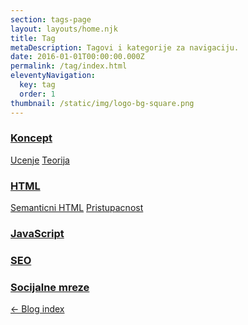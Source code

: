 ```yaml
---
section: tags-page
layout: layouts/home.njk
title: Tag
metaDescription: Tagovi i kategorije za navigaciju.
date: 2016-01-01T00:00:00.000Z
permalink: /tag/index.html
eleventyNavigation:
  key: tag
  order: 1
thumbnail: /static/img/logo-bg-square.png
---
```

  <section class="tag-section">
    <h3 class="main-tag"><a href="/tags/koncept/">Koncept</a></h3>
    <span class="tag"><a href="/tags/ucenje/">Ucenje</a></span>
    <span class="tag"><a href="/tags/teorija/">Teorija</a></span>
    <!--<span class="tag"><a href="#">Rjesavanje problema</a></span>
    <span class="tag"><a href="#">Pretrazivanje / Google</a></span>
    <span class="tag"><a href="#">Programersko razmisljanje</a></span>
    <span class="tag"><a href="#">Browser support</a></span>
    <span class="tag"><a href="#">Biblioteka / framework</a></span> -->
  </section>
  
  <!-- <section class="tag-section">
    <h3 class="main-tag"><a href="#">Flow</a></h3>
    <span class="tag"><a href="#">Git</a></span>
    <span class="tag"><a href="#">NPM</a></span>
    <span class="tag"><a href="#">Gulp</a></span>
    <span class="tag"><a href="#">VisualStudio Code / shortcuts</a></span>
    <span class="tag"><a href="#">Internet</a></span>
    <span class="tag"><a href="#">Cookies</a></span>
    <span class="tag"><a href="#">Komentari</a></span>
  </section> -->
  
  <section class="tag-section">
    <h3 class="main-tag"><a href="/tags/HTML/">HTML</a></h3>
    <!-- <span class="tag"><a href="#">Markdown</a></span> -->
    <!-- <span class="tag"><a href="#">HTML styleguide</a></span> -->
    <span class="tag"><a href="/tags/semanticni-HTML/">Semanticni HTML</a></span>
    <span class="tag"><a href="/tags/pristupacnost/">Pristupacnost</a></span>
    <!-- <span class="tag"><a href="#">EMMET</a></span> -->
    <!-- <span class="tag"><a href="#">Boilerplate</a></span> -->
    <!-- <span class="tag"><a href="#">HTML SVG</a></span> -->
    <!-- <span class="tag"><a href="#">HTML Canvas</a></span> -->
    <!-- <span class="tag"><a href="#">HTML Geolocation</a></span> -->
    <!-- <span class="tag"><a href="#">HTML Video / Audio</a></span> -->
    <!-- <span class="tag"><a href="#">HTML Drag/Drop</a></span> -->
    <!-- <span class="tag"><a href="#">HTML Web Storage</a></span> -->
    <!-- <span class="tag"><a href="#">HTML Web Workers</a></span> -->
    <!-- <span class="tag"><a href="#">HTML SSE</a></span> -->
    <!-- <span class="tag"><a href="#">HTML RSS??</a></span> -->
    <!-- <span class="tag"><a href="#">HTML vs XHTML</a></span> -->
    <!-- <span class="tag"><a href="#">HTTP Metode</a></span> -->
  </section>  
  
  <!-- <section class="tag-section">
    <h3 class="main-tag"><a href="{{ '/tags/css/' | url }}">CSS</a></h3>
    <span class="tag"><a href="#">CSS styleguide</a></span> 
    <span class="tag"><a href="#">Box model</a></span>
    <span class="tag"><a href="#">Animation</a></span>
    <span class="tag"><a href="#">Reset / Normalize</a></span>
    <span class="tag"><a href="#">Preprocessor SASS</a></span>
    <span class="tag"><a href="#">CSS units</a></span>
    <span class="tag"><a href="#">Responsivness</a></span>
  </section> -->
  
 <section class="tag-section">
    <h3 class="main-tag"><a href="/tags/JavaScript/">JavaScript</a></h3>
    <!-- <span class="tag"><a href="#">Objekat</a></span>
    <span class="tag"><a href="#">Array</a></span> -->
  </section>
  
  <!--  <section class="tag-section">
    <h3 class="main-tag"><a href="#">Dizajn</a></h3>
    <span class="tag"><a href="#">SVG</a></span>
    <span class="tag"><a href="#">Figma</a></span>
  </section>
  
  <section class="tag-section">
    <h3 class="main-tag"><a href="#">Sigurnost</a></h3>
  </section> -->

  <section class="tag-section">
    <h3 class="main-tag"><a href="/tags/SEO/">SEO</a></h3>
  </section>

  <section class="tag-section">
    <h3 class="main-tag"><a href="/tags/socijalne-mreze/">Socijalne mreze</a></h3>
  </section>

<!--  <section class="tag-section">
    <h3 class="main-tag"><a href="#">Blog</a></h3>
  </section>

  <section class="tag-section">
    <h3 class="main-tag"><a href="#">Blockchain</a></h3>
  </section> -->

  
  <nav>
    <a href="{{ '/' | url }}">← Blog index</a>
  </nav>
